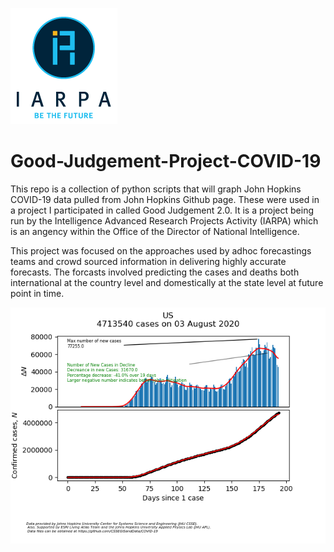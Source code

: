 ![alt text](https://github.com/moengiant/Good-Judgement-Project-COVID-19/blob/master/logos/iarpa.png?raw=true)
# Good-Judgement-Project-COVID-19
This repo is a collection of python scripts that will graph John Hopkins COVID-19 data pulled from John Hopkins Github page. 
These were used in a project I participated in called Good Judgement 2.0. It is a project being run by the Intelligence Advanced Research Projects Activity (IARPA)
which is an angency within the Office of the Director of National Intelligence.

This project was focused on the approaches used by adhoc forecastings teams and crowd sourced information in delivering highly accurate forecasts.
The forcasts involved predicting the cases and deaths both international at the country level and domestically at the state level at future point in time. 

![alt text](https://github.com/moengiant/Good-Judgement-Project-COVID-19/blob/master/Graphs/USCases.png)


          
